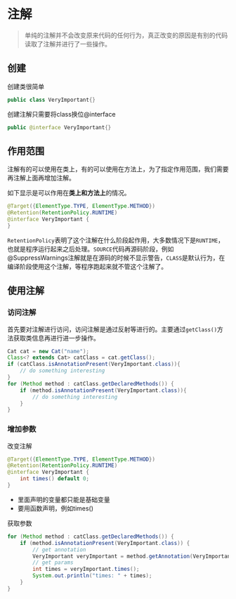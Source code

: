 # 注解

>单纯的注解并不会改变原来代码的任何行为，真正改变的原因是有别的代码读取了注解并进行了一些操作。

## 创建

创建类很简单

```java
public class VeryImportant{}
```

创建注解只需要将class换位@interface

```java
public @interface VeryImportant{}
```

## 作用范围

注解有的可以使用在类上，有的可以使用在方法上，为了指定作用范围，我们需要再注解上面再增加注解。

如下显示是可以作用在**类上和方法上**的情况。

```java
@Target({ElementType.TYPE, ElementType.METHOD})
@Retention(RetentionPolicy.RUNTIME)
@interface VeryImportant {
}
```

`RetentionPolicy`表明了这个注解在什么阶段起作用，大多数情况下是`RUNTIME`，也就是程序运行起来之后处理。`SOURCE`代码再源码阶段，例如@SuppressWarnings注解就是在源码的时候不显示警告，`CLASS`是默认行为，在编译阶段使用这个注解，等程序跑起来就不管这个注解了。

## 使用注解

### 访问注解

首先要对注解进行访问，访问注解是通过反射等进行的。主要通过`getClass()`方法获取类信息再进行进一步操作。

```java
Cat cat = new Cat("name");
Class<? extends Cat> catClass = cat.getClass();
if (catClass.isAnnotationPresent(VeryImportant.class)){
    // do something interesting
}
for (Method method : catClass.getDeclaredMethods()) {
    if (method.isAnnotationPresent(VeryImportant.class)){
        // do something interesting
    }
}
```

### 增加参数

改变注解

```java
@Target({ElementType.TYPE, ElementType.METHOD})
@Retention(RetentionPolicy.RUNTIME)
@interface VeryImportant {
    int times() default 0;
}
```

* 里面声明的变量都只能是基础变量
* 要用函数声明，例如times()

获取参数

```java
for (Method method : catClass.getDeclaredMethods()) {
    if (method.isAnnotationPresent(VeryImportant.class)) {
        // get annotation
        VeryImportant veryImportant = method.getAnnotation(VeryImportant.class);
        // get params
        int times = veryImportant.times();
        System.out.println("times: " + times);
    }
}
```

